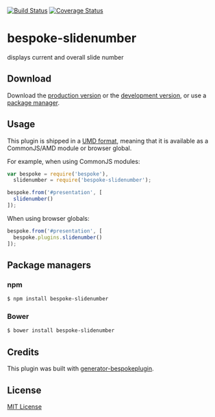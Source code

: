 [![Build Status](https://secure.travis-ci.org/frncsdrk/bespoke-slidenumber.png?branch=master)](https://travis-ci.org/frncsdrk/bespoke-slidenumber) [![Coverage Status](https://coveralls.io/repos/frncsdrk/bespoke-slidenumber/badge.png)](https://coveralls.io/r/frncsdrk/bespoke-slidenumber)

# bespoke-slidenumber

displays current and overall slide number

## Download

Download the [production version][min] or the [development version][max], or use a [package manager](#package-managers).

[min]: https://raw.github.com/frncsdrk/bespoke-slidenumber/master/dist/bespoke-slidenumber.min.js
[max]: https://raw.github.com/frncsdrk/bespoke-slidenumber/master/dist/bespoke-slidenumber.js

## Usage

This plugin is shipped in a [UMD format](https://github.com/umdjs/umd), meaning that it is available as a CommonJS/AMD module or browser global.

For example, when using CommonJS modules:

```js
var bespoke = require('bespoke'),
  slidenumber = require('bespoke-slidenumber');

bespoke.from('#presentation', [
  slidenumber()
]);
```

When using browser globals:

```js
bespoke.from('#presentation', [
  bespoke.plugins.slidenumber()
]);
```

## Package managers

### npm

```bash
$ npm install bespoke-slidenumber
```

### Bower

```bash
$ bower install bespoke-slidenumber
```

## Credits

This plugin was built with [generator-bespokeplugin](https://github.com/markdalgleish/generator-bespokeplugin).

## License

[MIT License](http://en.wikipedia.org/wiki/MIT_License)
